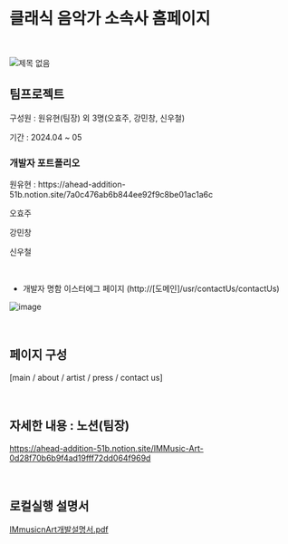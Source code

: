 # 클래식 음악가 소속사 홈페이지
<br>

![제목 없음](https://github.com/yhwit30/IMMusic_project/assets/153142837/fc977713-3b03-4b3d-88c1-4743981e6ae7)


## 팀프로젝트
<p>
구성원 : 원유현(팀장) 외 3명(오효주, 강민창, 신우철)
</p>
<p>
기간 : 2024.04 ~ 05
</p>

### 개발자 포트폴리오
<p>
원유현 : https://ahead-addition-51b.notion.site/7a0c476ab6b844ee92f9c8be01ac1a6c
</p>
<p>
오효주
</p>
<p>
강민창
</p>
<p>
신우철
</p>

<br>

- 개발자 명함 이스터에그 페이지 (http://[도메인]/usr/contactUs/contactUs)

![image](https://github.com/yhwit30/IMMusic_project/assets/153142837/56fd6537-30e3-4f7c-90d8-261a50737814)


<br>

## 페이지 구성
[main / about / artist / press / contact us]

<br>

## 자세한 내용 : 노션(팀장)

https://ahead-addition-51b.notion.site/IMMusic-Art-0d28f70b6b9f4ad19fff72dd064f969d

<br>

## 로컬실행 설명서 

[IMmusicnArt개발설명서.pdf](https://github.com/yhwit30/IMMusic_project/files/15291440/IMmusicnArt.pdf)

